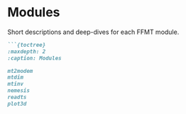 # Modules

Short descriptions and deep-dives for each FFMT module.

```markdown
```{toctree}
:maxdepth: 2
:caption: Modules

mt2modem
mtdim
mtinv
nemesis
readts
plot3d
